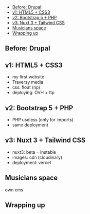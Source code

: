 - [Before: Drupal](#before-drupal)
- [v1: HTML5 + CSS3](#v1-html5--css3)
- [v2: Bootstrap 5 + PHP](#v2-bootstrap-5--php)
- [v3: Nuxt 3 + Tailwind CSS](#v3-nuxt-3--tailwind-css)
- [Musicians space](#musicians-space)
- [Wrapping up](#wrapping-up)

## Before: Drupal

## v1: HTML5 + CSS3

- my first website
- Traversy media
- css: float (rip)
- deploying: OVH + ftp

## v2: Bootstrap 5 + PHP

- PHP useless (only for imports)
- same deployment

## v3: Nuxt 3 + Tailwind CSS

- nuxt3: beta = instable
- images: cdn (cloudinary)
- deployment: vercel

## Musicians space

own cms

## Wrapping up
